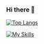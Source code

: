 ### Hi there 👋

[![Top Langs](https://github-readme-stats.vercel.app/api/top-langs/?username=shoka6&layout=donut)](https://github.com/shoka6/github-readme-stats)

[![My Skills](https://skillicons.dev/icons?i=ansible,aws,coffeescript,css,docker,elasticsearch,electron,git,github,go,html,js,linux,materialui,nextjs,r,rails,react,redux,ruby,tailwind,terraform,ts,ubuntu)](https://skillicons.dev)
